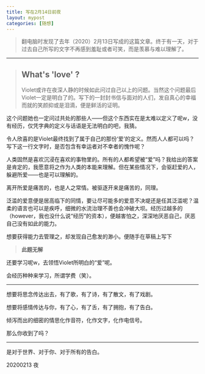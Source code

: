 ```yaml
---
title: 写在2月14日前夜
layout: mypost
categories: [随想]
---
```


> 翻电脑时发现了去年（2020）2月13日写成的这篇文章。终于有一天，对于过去自己所写的文字不再感到羞耻或者可笑，而是羡慕与难以理解了。

---





> ## What's 'love' ?
>
> Violet或许在夜深人静的时候如此问过自己以上的问题。当然这个问题最后Violet一定是明白了的。写下的一封封书信与面对的人们，发自真心的幸福而就的笑颜抑或是泪滴，便是鲜活的证明。

这个问题她也一定问过共处的那些人——但这个东西实在是太难以定义了呢w，没有经历，仅凭字典的定义与话语是无法明白的吧，我猜。

令人欣喜的是Violet最终找到了属于自己的那份‘爱’的定义。然而人人都可以吗？写下这一行文字时，是否包含有幸运者对不幸者的愧怍呢？

人类固然是喜欢沉浸在喜欢的事物里的。所有的人都希望被“爱”吗？我给出的答案是肯定的，我愿意将之作为人类的本能来理解。但在某些情况下，会驱赶爱的人，躲避所爱——也是可以理解的。

离开所爱是痛苦的，也是人之常情。被驱逐开来是痛苦的，同理。

泛滥的爱意便是居高临下的同情，要让尽可能多的爱意不决堤还是任其泛滥呢？温柔的语言也可以是疾呼，细微的水流治理不善也会冲破大坝。经历过越多的（however，我也没什么说“经历”的资本），便越害怕之，深深地厌恶自己，厌恶自己没有如此的能力。

想要获得能力去管理之，却发现自己愈发的渺小。便随手在草稿上写下

> **此题无解**

还要学习呢w，去领悟Violet所明白的“爱”呢。

会经历种种来学习，所谓学费（笑）。


---------------------------------------


想要将思念传达出去，有了歌，有了诗，有了散文，有了戏剧。

想要将感情传达与你，有了心，有了舌，有了拥抱，有了告白。

倾泻而出的细密的情思化作音符，化作文字，化作电信号。

那么你收到了吗？

-----------------------------------------------

是对于世界、对于你、对于所有的告白。





20200213 夜